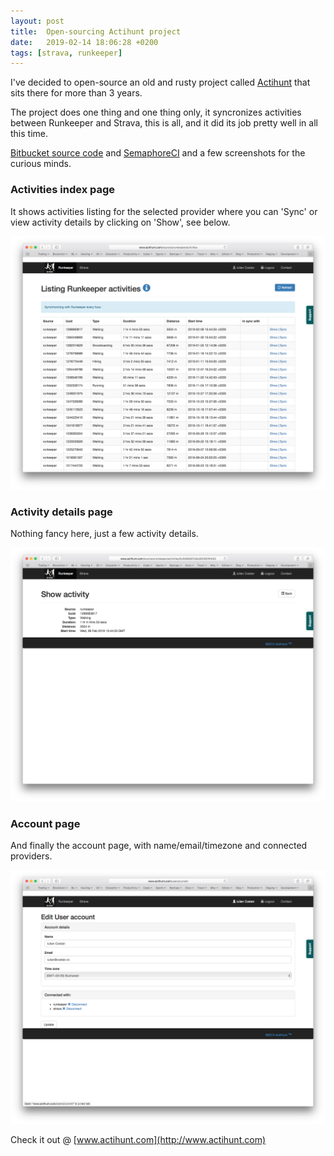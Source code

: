 ```yaml
---
layout: post
title:  Open-sourcing Actihunt project
date:   2019-02-14 18:06:28 +0200
tags: [strava, runkeeper]
---
```


I've decided to open-source an old and rusty project called [Actihunt](http://www.actihunt.com) that sits there for more than 3 years.

The project does one thing and one thing only, it syncronizes activities between Runkeeper and Strava, this is all, and it did its job pretty well in all this time.

[Bitbucket source code](https://bitbucket.org/icostan/actihunt) and [SemaphoreCI](https://semaphoreci.com/icostan/actihunt) and a few screenshots for the curious minds.

### Activities index page

It shows activities listing for the selected provider where you can 'Sync' or view activity details by clicking on 'Show', see below.

![activities page](/assets/actihunt-activities.png)

### Activity details page

Nothing fancy here, just a few activity details.

![activity page](/assets/actihunt-activity.png)

### Account page

And finally the account page, with name/email/timezone and connected providers.

![account page](/assets/actihunt-account.png)

Check it out @ [www.actihunt.com](http://www.actihunt.com)
